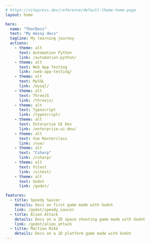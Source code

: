 ```yaml
---
# https://vitepress.dev/reference/default-theme-home-page
layout: home

hero:
  name: "ThorDocs"
  text: "My messy docs"
  tagline: My learning journey
  actions:
    - theme: alt
      text: Automation Python
      link: /automation-python/
    - theme: alt
      text: Web App Testing
      link: /web-app-testing/
    - theme: alt
      text: MySQL
      link: /mysql/
    - theme: alt
      text: ThreeJS
      link: /threejs/
    - theme: alt
      text: Typescript
      link: /typescript/
    - theme: alt
      text: Enterprise UI Dev
      link: /enterprise-ui-dev/
    - theme: alt
      text: Vue Masterclass
      link: /vue/
    - theme: alt
      text: "Csharp"
      link: /csharp/
    - theme: alt
      text: Vitest
      link: /vitest/
    - theme: alt
      text: Godot
      link: /godot/

features:
  - title: Speedy Saucer
    details: Docs on first game made with Godot
    link: /godot/speedy_saucer
  - title: Alien Attack
    details: Docs on a 2D space shooting game made with Godot
    link: /godot/alien_attack
  - title: Martian Mike
    details: Docs on a 2D platform game made with Godot
---
```

